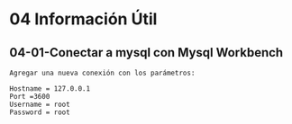
# 04 Información Útil

##	04-01-Conectar a mysql con Mysql Workbench

	Agregar una nueva conexión con los parámetros:

	Hostname = 127.0.0.1 
	Port =3600
	Username = root
	Password = root
